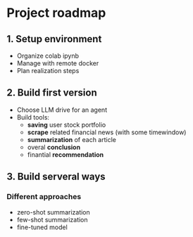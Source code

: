 # Project roadmap
## 1. Setup environment
* Organize colab ipynb
* Manage with remote docker
* Plan realization steps
## 2. Build first version
* Choose LLM drive for an agent
* Build tools:
    * **saving** user stock portfolio
    * **scrape** related financial news (with some timewindow)
    * **summarization** of each article
    * overal **conclusion**
    * finantial **recommendation**
## 3. Build serveral ways
### Different approaches
* zero-shot summarization
* few-shot summarization
* fine-tuned model